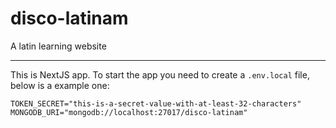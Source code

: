 # disco-latinam
A latin learning website

---
This is NextJS app. To start the app you need to create a `.env.local` file, below is a example one:
```
TOKEN_SECRET="this-is-a-secret-value-with-at-least-32-characters"
MONGODB_URI="mongodb://localhost:27017/disco-latinam"
```
